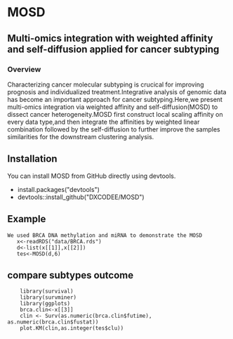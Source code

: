 # MOSD

## Multi-omics integration with weighted affinity and self-diffusion  applied  for cancer subtyping
### Overview
Characterizing cancer molecular subtyping  is crucical for improving  prognosis and individualized treatment.Integrative analysis of genomic data has become an important approach for cancer subtyping.Here,we present multi-omics integration via weighted affinity and self-diffusion(MOSD) to dissect cancer heterogeneity.MOSD first construct local scaling affinity on every data type,and then integrate the affinities by weighted linear combination followed by the self-diffusion  to further improve the samples similarities for the downstream clustering analysis.
## Installation

You can install MOSD from GitHub directly using devtools.
- install.packages("devtools")
- devtools::install_github("DXCODEE/MOSD")

## Example
  ```    
  We used BRCA DNA methylation and miRNA to demonstrate the MOSD 
	 x<-readRDS("data/BRCA.rds")
	 d<-list(x[[1]],x[[2]])
	 tes<-MOSD(d,6)
 ```
## compare subtypes outcome

  ```
      library(survival)
      library(survminer)
	  library(ggplots)
	  brca.clin<-x[[3]]
	  clin <- Surv(as.numeric(brca.clin$futime), as.numeric(brca.clin$fustat))
	  plot.KM(clin,as.integer(tes$clu))

 ```

